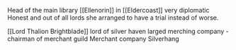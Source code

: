 Head of the main library [[Ellenorin]] in [[Eldercoast]]
very diplomatic
Honest and out of all lords she arranged to have a trial instead of worse.

[[Lord Thalion Brightblade]] lord of silver haven 
larged merching company - chairman of merchant guild
Merchant company Silverhang